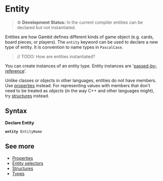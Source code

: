 # Entity

> ⚙️ **Development Status:** In the current compiler entities can be declared but not instantiated.

Entities are how Gambit defines different kinds of game object (e.g. cards, board pieces, or players). The `entity` keyword can be used to declare a new type of entity. It is convention to name types in `PascalCase`.

> // TODO: How are entities instantiated?

You can create instances of an entity type. Entity instances are '[passed-by-reference](https://stackoverflow.com/questions/373419/whats-the-difference-between-passing-by-reference-vs-passing-by-value)'.

Unlike classes or objects in other languages, entities do not have members. Use [properties](property.md) instead. For representing values with members that don't need to be treated as _objects_ (in the way C++ and other languages might), try [structures](structre.md) instead.

## Syntax

**Declare Entity**

<pre><code><strong>entity</strong> EntityName</code></pre>

## See more

-   [Properties](property.md)
-   [Entity selectors](entity-selector.md)
-   [Structures](structure.md)
-   [Types](type.md)
